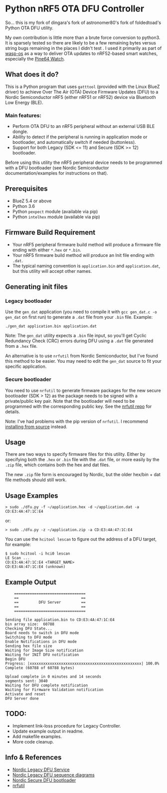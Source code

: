 # Python nRF5 OTA DFU Controller

So... this is my fork of dingara's fork of astronomer80's fork of
foldedtoad's Python OTA DFU utility. 

My own contribution is little more than a brute force conversion to 
python3. It is sparsely tested so there are likely to be a few 
remaining bytes versus string bugs remaining in the places I didn't test
. I used it primarily as part of
[wasp-os](https://github.com/daniel-thompson/wasp-os) as a way to 
deliver OTA updates to nRF52-based smart watches, especially the
[Pine64 Watch](https://www.pine64.org/Watch/).

## What does it do?

This is a Python program that uses `gatttool` (provided with the Linux BlueZ driver) to achieve Over The Air (OTA) Device Firmware Updates (DFU) to a Nordic Semiconductor nRF5 (either nRF51 or nRF52) device via Bluetooth Low Energy (BLE).

### Main features:

* Perform OTA DFU to an nRF5 peripheral without an external USB BLE dongle.
* Ability to detect if the peripheral is running in application mode or bootloader, and automatically switch if needed (buttonless).
* Support for both Legacy (SDK <= 11) and Secure (SDK >= 12) bootloader.

Before using this utility the nRF5 peripheral device needs to be programmed with a DFU bootloader (see Nordic Semiconductor documentation/examples for instructions on that).

## Prerequisites

* BlueZ 5.4 or above
* Python 3.6
* Python `pexpect` module (available via pip)
* Python `intelhex` module (available via pip)

## Firmware Build Requirement

* Your nRF5 peripheral firmware build method will produce  a firmware file ending with either `*.hex` or `*.bin`.
* Your nRF5 firmware build method will produce an Init file ending with `.dat`.
* The typical naming convention is `application.bin` and `application.dat`, but this utility will accept other names.

## Generating init files

### Legacy bootloader

Use the `gen_dat` application (you need to compile it with `gcc gen_dat.c -o gen_dat` on first run) to generate a `.dat` file from your `.bin` file. Example:

    ./gen_dat application.bin application.dat

Note: The `gen_dat` utility expects a `.bin` file input, so you'll get Cyclic Redundancy Check (CRC) errors during DFU using a `.dat` file generated from a `.hex` file.

An alternative is to use `nrfutil` from Nordic Semiconductor, but I've found this method to be easier. You may need to edit the `gen_dat` source to fit your specific application.

### Secure bootloader

You need to use `nrfutil` to generate firmware packages for the new secure bootloader (SDK > 12) as the package needs to be signed with a private/public key pair. Note that the bootloader will need to be programmed with the corresponding public key. See the [nrfutil repo](https://github.com/NordicSemiconductor/pc-nrfutil) for details.

Note: I've had problems with the pip version of `nrfutil`. I recommend [installing from source](https://github.com/NordicSemiconductor/pc-nrfutil#running-and-installing-from-source) instead.

## Usage

There are two ways to specify firmware files for this utility. Either by specifying both the `.hex` or `.bin` file with the `.dat` file, or more easily by the `.zip` file, which contains both the hex and dat files.

The new `.zip` file form is encouraged by Nordic, but the older hex/bin + dat file methods should still work.

## Usage Examples

    > sudo ./dfu.py -f ~/application.hex -d ~/application.dat -a CD:E3:4A:47:1C:E4

or:

    > sudo ./dfu.py -z ~/application.zip -a CD:E3:4A:47:1C:E4

You can use the `hcitool lescan` to figure out the address of a DFU target, for example:

    $ sudo hcitool -i hci0 lescan
    LE Scan ...
    CD:E3:4A:47:1C:E4 <TARGET_NAME>
    CD:E3:4A:47:1C:E4 (unknown)


## Example Output

        ================================
        ==                            ==
        ==         DFU Server         ==
        ==                            ==
        ================================ 

    Sending file application.bin to CD:E3:4A:47:1C:E4
    bin array size:  60788
    Checking DFU State...
    Board needs to switch in DFU mode
    Switching to DFU mode
    Enable Notifications in DFU mode
    Sending hex file size
    Waiting for Image Size notification
    Waiting for INIT DFU notification
    Begin DFU
    Progress: |xxxxxxxxxxxxxxxxxxxxxxxxxxxxxxxxxxxxxxxxxxxxxxxxxx| 100.0% Complete (60788 of 60788 bytes)

    Upload complete in 0 minutes and 14 seconds
    segments sent: 3040
    Waiting for DFU complete notification
    Waiting for Firmware Validation notification
    Activate and reset
    DFU Server done

## TODO:

* Implement link-loss procedure for Legacy Controller.
* Update example output in readme.
* Add makefile examples.
* More code cleanup.

## Info & References

* [Nordic Legacy DFU Service](http://infocenter.nordicsemi.com/topic/com.nordic.infocenter.sdk5.v11.0.0/bledfu_transport_bleservice.html?cp=4_0_3_4_3_1_4_1)
* [Nordic Legacy DFU sequence diagrams](http://infocenter.nordicsemi.com/topic/com.nordic.infocenter.sdk5.v11.0.0/bledfu_transport_bleprofile.html?cp=4_0_3_4_3_1_4_0_1_6#ota_profile_pkt_rcpt_notif)
* [Nordic Secure DFU bootloader](http://infocenter.nordicsemi.com/topic/com.nordic.infocenter.sdk5.v12.2.0/lib_dfu_transport_ble.html?cp=4_0_1_3_5_2_2)
* [nrfutil](https://github.com/NordicSemiconductor/pc-nrfutil)
